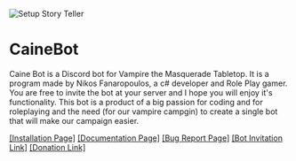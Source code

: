 ![Setup Story Teller](https://static.wikia.nocookie.net/whitewolf/images/a/a0/Caine.png/revision/latest/top-crop/width/360/height/360?cb=20190504162356)
# CaineBot

Caine Bot is a Discord bot for Vampire the Masquerade Tabletop. It is a program made by Nikos Fanaropoulos, a c# developer and Role Play gamer. You are free to invite the bot at your server and I hope you will enjoy it's functionality.
This bot is a product of a big passion for coding and for roleplaying and the need (for our vampire campgin) to create a single bot that will make our campaign easier.


[[Installation Page]](https://github.com/nfanaropoulos/CaineBot/blob/main/Installation.md)
      [[Documentation Page]](https://github.com/nfanaropoulos/CaineBot/blob/main/Installation.md)
      [[Bug Report Page]](https://github.com/nfanaropoulos/CaineBot/blob/main/Installation.md)
      [[Bot Invitation Link]](https://discord.com/api/oauth2/authorize?client_id=934934267211956274&permissions=0&scope=bot%20applications.commands)
      [[Donation Link]](https://github.com/nfanaropoulos/CaineBot/blob/main/Installation.md)
      
